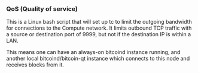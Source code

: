 ### QoS (Quality of service) ###

This is a Linux bash script that will set up tc to limit the outgoing bandwidth for connections to the Compute network. It limits outbound TCP traffic with a source or destination port of 9999, but not if the destination IP is within a LAN.

This means one can have an always-on bitcoind instance running, and another local bitcoind/bitcoin-qt instance which connects to this node and receives blocks from it.
